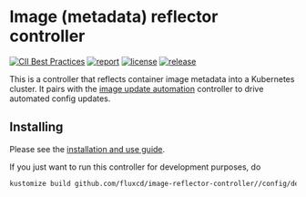 # Image (metadata) reflector controller

[![CII Best Practices](https://bestpractices.coreinfrastructure.org/projects/4790/badge)](https://bestpractices.coreinfrastructure.org/projects/4790)
[![report](https://goreportcard.com/badge/github.com/fluxcd/image-reflector-controller)](https://goreportcard.com/report/github.com/fluxcd/image-reflector-controller)
[![license](https://img.shields.io/github/license/fluxcd/image-reflector-controller.svg)](https://github.com/fluxcd/image-reflector-controller/blob/main/LICENSE)
[![release](https://img.shields.io/github/release/fluxcd/image-reflector-controller/all.svg)](https://github.com/fluxcd/image-reflector-controller/releases)

This is a controller that reflects container image metadata into a
Kubernetes cluster. It pairs with the [image update automation][auto]
controller to drive automated config updates.

## Installing

Please see the [installation and use
guide](https://toolkit.fluxcd.io/guides/image-update/).

If you just want to run this controller for development purposes, do

```bash
kustomize build github.com/fluxcd/image-reflector-controller//config/default/?ref=main | kubectl apply -f-
```

[auto]: https://github.com/fluxcd/image-automation-controller
